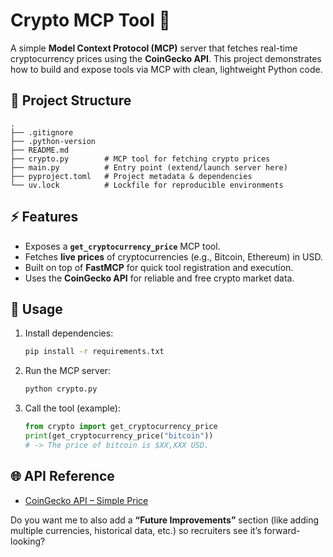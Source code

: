# Crypto MCP Tool 🚀

A simple **Model Context Protocol (MCP)** server that fetches real-time cryptocurrency prices using the **CoinGecko API**. This project demonstrates how to build and expose tools via MCP with clean, lightweight Python code.

## 📂 Project Structure

```
.
├── .gitignore
├── .python-version
├── README.md
├── crypto.py        # MCP tool for fetching crypto prices
├── main.py          # Entry point (extend/launch server here)
├── pyproject.toml   # Project metadata & dependencies
└── uv.lock          # Lockfile for reproducible environments
```

## ⚡ Features

* Exposes a **`get_cryptocurrency_price`** MCP tool.
* Fetches **live prices** of cryptocurrencies (e.g., Bitcoin, Ethereum) in USD.
* Built on top of **FastMCP** for quick tool registration and execution.
* Uses the **CoinGecko API** for reliable and free crypto market data.

## 🔧 Usage

1. Install dependencies:

   ```bash
   pip install -r requirements.txt
   ```

2. Run the MCP server:

   ```bash
   python crypto.py
   ```

3. Call the tool (example):

   ```python
   from crypto import get_cryptocurrency_price
   print(get_cryptocurrency_price("bitcoin"))
   # -> The price of bitcoin is $XX,XXX USD.
   ```

## 🌐 API Reference

* [CoinGecko API – Simple Price](https://www.coingecko.com/en/api/documentation)


Do you want me to also add a **“Future Improvements”** section (like adding multiple currencies, historical data, etc.) so recruiters see it’s forward-looking?
